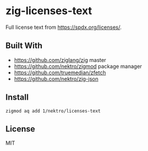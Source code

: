 # zig-licenses-text

Full license text from https://spdx.org/licenses/.

## Built With
- https://github.com/ziglang/zig master
- https://github.com/nektro/zigmod package manager
- https://github.com/truemedian/zfetch
- https://github.com/nektro/zig-json

## Install
```
zigmod aq add 1/nektro/licenses-text
```

## License
MIT
